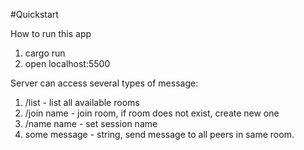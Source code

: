 #Quickstart

How to run this app 

 1) cargo run
 2) open localhost:5500

 Server can access several types of message:
 
 1) /list - list all available rooms
 2) /join name - join room, if room does not exist, create new one
 3) /name name - set session name
 4) some message - string, send message to all peers in same room.
